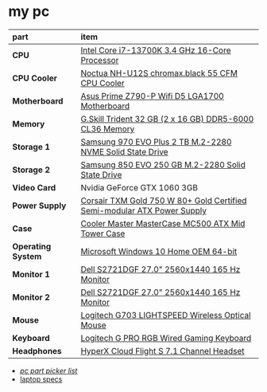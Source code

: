# my pc
part|item|
:----|:----|
**CPU** | [Intel Core i7-13700K 3.4 GHz 16-Core Processor](https://pcpartpicker.com/product/Mm6p99/intel-core-i7-13700k-34-ghz-16-core-processor-bx8071513700k) | 
**CPU Cooler** | [Noctua NH-U12S chromax.black 55 CFM CPU Cooler](https://pcpartpicker.com/product/dMVG3C/noctua-nh-u12s-chromaxblack-55-cfm-cpu-cooler-nh-u12s-chromaxblack) | 
**Motherboard** | [Asus Prime Z790-P Wifi D5 LGA1700 Motherboard](https://pcpartpicker.com/product/nCGbt6/asus-prime-z790-p-wifi-atx-lga1700-motherboard-prime-z790-p-wifi) | 
**Memory** | [G.Skill Trident 32 GB (2 x 16 GB) DDR5-6000 CL36 Memory](https://pcpartpicker.com/product/mhJgXL/gskill-trident-z5-rgb-32-gb-2-x-16-gb-ddr5-6000-cl36-memory-f5-6000j3636f16gx2-tz5rk) |
**Storage 1** | [Samsung 970 EVO Plus 2 TB M.2-2280 NVME Solid State Drive](https://pcpartpicker.com/product/Fv8j4D/samsung-970-evo-plus-2-tb-m2-2280-nvme-solid-state-drive-mz-v7s2t0bam) |
**Storage 2** | [Samsung 850 EVO 250 GB M.2-2280 Solid State Drive](https://pcpartpicker.com/product/8WZ2FT/samsung-internal-hard-drive-mzn5e250bw) |
**Video Card** | Nvidia GeForce GTX 1060 3GB |
**Power Supply** | [Corsair TXM Gold 750 W 80+ Gold Certified Semi-modular ATX Power Supply](https://pcpartpicker.com/product/JfBrxr/corsair-txm-gold-750w-80-gold-certified-semi-modular-atx-power-supply-cp-9020131-na) |
**Case** | [Cooler Master MasterCase MC500 ATX Mid Tower Case](https://pcpartpicker.com/product/xgPKHx/cooler-master-mastercase-mc500-atx-mid-tower-case-mcm-m500-kg5n-s00) |
**Operating System** | [Microsoft Windows 10 Home OEM 64-bit](https://pcpartpicker.com/product/wtgPxr/microsoft-os-kw900140) |
**Monitor 1** | [Dell S2721DGF 27.0" 2560x1440 165 Hz Monitor](https://pcpartpicker.com/product/K2cRsY/dell-s2721dgf-270-2560x1440-165-hz-monitor-s2721dgf) |
**Monitor 2** | [Dell S2721DGF 27.0" 2560x1440 165 Hz Monitor](https://pcpartpicker.com/product/K2cRsY/dell-s2721dgf-270-2560x1440-165-hz-monitor-s2721dgf) |
**Mouse** | [Logitech G703 LIGHTSPEED Wireless Optical Mouse](https://pcpartpicker.com/product/kQ3H99/logitech-g703-lightspeed-wireless-optical-mouse-910-005638) |
**Keyboard** | [Logitech G PRO RGB Wired Gaming Keyboard](https://pcpartpicker.com/product/b6xbt6/logitech-g-pro-wired-gaming-keyboard-920-009388) |
**Headphones** | [HyperX Cloud Flight S 7.1 Channel Headset](https://pcpartpicker.com/product/VWyqqs/kingston-hyperx-cloud-flight-s-71-channel-headset-hx-hscfs-sgww) |

- _[pc part picker list](https://pcpartpicker.com/list/mTZMhg)_
- [laptop specs](https://support.apple.com/kb/SP858?viewlocale=en_US&locale=en_US)
